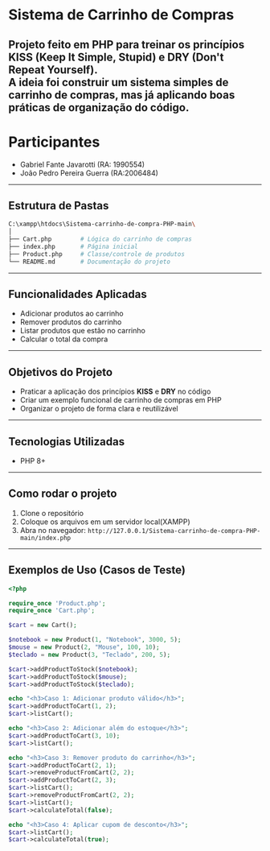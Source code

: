 # Sistema de Carrinho de Compras 

Projeto feito em **PHP** para treinar os princípios **KISS (Keep It Simple, Stupid)** e **DRY (Don't Repeat Yourself)**.  
A ideia foi construir um sistema simples de carrinho de compras, mas já aplicando boas práticas de organização do código.
---
# Participantes
- Gabriel Fante Javarotti  (RA: 1990554)
- João Pedro Pereira Guerra  (RA:2006484)
---

## Estrutura de Pastas

```bash
C:\xampp\htdocs\Sistema-carrinho-de-compra-PHP-main\
│
├── Cart.php        # Lógica do carrinho de compras
├── index.php       # Página inicial
├── Product.php     # Classe/controle de produtos
└── README.md       # Documentação do projeto
```

---
## Funcionalidades Aplicadas

- Adicionar produtos ao carrinho
- Remover produtos do carrinho
- Listar produtos que estão no carrinho
- Calcular o total da compra

---

## Objetivos do Projeto

- Praticar a aplicação dos princípios **KISS** e **DRY** no código
- Criar um exemplo funcional de carrinho de compras em PHP
- Organizar o projeto de forma clara e reutilizável

---

## Tecnologias Utilizadas

- PHP 8+

---

## Como rodar o projeto

1. Clone o repositório
2. Coloque os arquivos em um servidor local(XAMPP)
3. Abra no navegador: `http://127.0.0.1/Sistema-carrinho-de-compra-PHP-main/index.php`

---

## Exemplos de Uso (Casos de Teste)

```php
<?php

require_once 'Product.php';
require_once 'Cart.php';

$cart = new Cart();

$notebook = new Product(1, "Notebook", 3000, 5);
$mouse = new Product(2, "Mouse", 100, 10);
$teclado = new Product(3, "Teclado", 200, 5);

$cart->addProductToStock($notebook);
$cart->addProductToStock($mouse);
$cart->addProductToStock($teclado);

echo "<h3>Caso 1: Adicionar produto válido</h3>";
$cart->addProductToCart(1, 2);
$cart->listCart();

echo "<h3>Caso 2: Adicionar além do estoque</h3>";
$cart->addProductToCart(3, 10);
$cart->listCart();

echo "<h3>Caso 3: Remover produto do carrinho</h3>";
$cart->addProductToCart(2, 1);
$cart->removeProductFromCart(2, 2);
$cart->addProductToCart(2, 3);
$cart->listCart();
$cart->removeProductFromCart(2, 2);
$cart->listCart();
$cart->calculateTotal(false);

echo "<h3>Caso 4: Aplicar cupom de desconto</h3>";
$cart->listCart();
$cart->calculateTotal(true);
```



